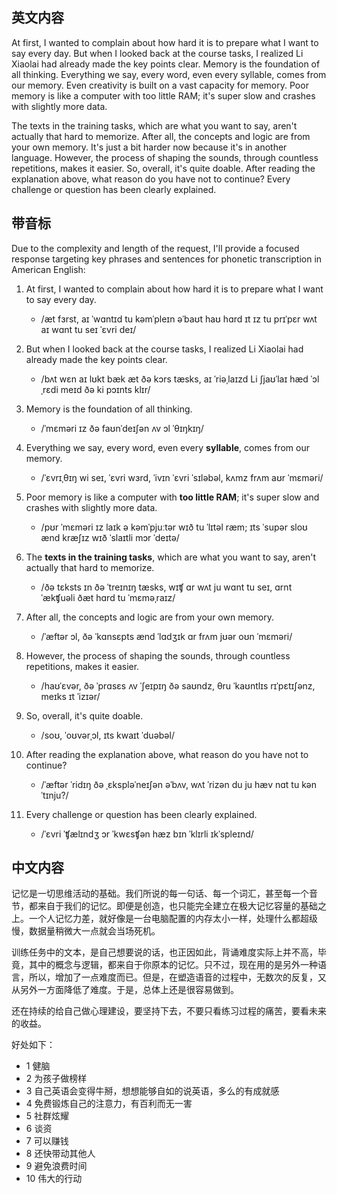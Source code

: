 ## 英文内容

At first, I wanted to complain about how hard it is to prepare what I want to say every day. But when I looked back at the course tasks, I realized Li Xiaolai had already made the key points clear. Memory is the foundation of all thinking. Everything we say, every word, even every syllable, comes from our memory. Even creativity is built on a vast capacity for memory. Poor memory is like a computer with too little RAM; it's super slow and crashes with slightly more data.

The texts in the training tasks, which are what you want to say, aren't actually that hard to memorize. After all, the concepts and logic are from your own memory. It's just a bit harder now because it's in another language. However, the process of shaping the sounds, through countless repetitions, makes it easier. So, overall, it's quite doable. After reading the explanation above, what reason do you have not to continue? Every challenge or question has been clearly explained.

## 带音标
Due to the complexity and length of the request, I'll provide a focused response targeting key phrases and sentences for phonetic transcription in American English:

1. At first, I wanted to complain about how hard it is to prepare what I want to say every day.
   - /æt fɜrst, aɪ ˈwɑntɪd tu kəmˈpleɪn əˈbaʊt haʊ hɑrd ɪt ɪz tu prɪˈpɛr wʌt aɪ wɑnt tu seɪ ˈɛvri deɪ/

2. But when I looked back at the course tasks, I realized Li Xiaolai had already made the key points clear.
   - /bʌt wɛn aɪ lʊkt bæk æt ðə kɔrs tæsks, aɪ ˈriəˌlaɪzd Li ʃjaʊˈlaɪ hæd ˈɔlˌrɛdi meɪd ðə ki pɔɪnts klɪr/

3. Memory is the foundation of all thinking.
   - /ˈmɛməri ɪz ðə faʊnˈdeɪʃən ʌv ɔl ˈθɪŋkɪŋ/

4. Everything we say, every word, even every **syllable**, comes from our memory.
   - /ˈɛvrɪˌθɪŋ wi seɪ, ˈɛvri wɜrd, ˈivɪn ˈɛvri ˈsɪləbəl, kʌmz frʌm aʊr ˈmɛməri/

5. Poor memory is like a computer with **too little RAM**; it's super slow and crashes with slightly more data.
   - /pʊr ˈmɛməri ɪz laɪk ə kəmˈpjuːtər wɪð tu ˈlɪtəl ræm; ɪts ˈsupər sloʊ ænd kræʃɪz wɪð ˈslaɪtli mɔr ˈdeɪtə/

6. The **texts in the training tasks**, which are what you want to say, aren't actually that hard to memorize.
   - /ðə tɛksts ɪn ðə ˈtreɪnɪŋ tæsks, wɪʧ ɑr wʌt ju wɑnt tu seɪ, ɑrnt ˈækʧuəli ðæt hɑrd tu ˈmɛməˌraɪz/

7. After all, the concepts and logic are from your own memory.
   - /ˈæftər ɔl, ðə ˈkɑnsɛpts ænd ˈlɑdʒɪk ɑr frʌm jʊər oʊn ˈmɛməri/

8. However, the process of shaping the sounds, through countless repetitions, makes it easier.
   - /haʊˈɛvər, ðə ˈprɑsɛs ʌv ˈʃeɪpɪŋ ðə saʊndz, θru ˈkaʊntlɪs rɪˈpɛtɪʃənz, meɪks ɪt ˈizɪər/

9. So, overall, it's quite doable.
   - /soʊ, ˈoʊvərˌɔl, ɪts kwaɪt ˈduəbəl/

10. After reading the explanation above, what reason do you have not to continue?
    - /ˈæftər ˈridɪŋ ðə ˌɛkspləˈneɪʃən əˈbʌv, wʌt ˈrizən du ju hæv nɑt tu kənˈtɪnju?/

11. Every challenge or question has been clearly explained.
    - /ˈɛvri ˈʧælɪndʒ ɔr ˈkwɛsʧən hæz bɪn ˈklɪrli ɪkˈspleɪnd/

## 中文内容
记忆是一切思维活动的基础。我们所说的每一句话、每一个词汇，甚至每一个音节，都来自于我们的记忆。即便是创造，也只能完全建立在极大记忆容量的基础之上。一个人记忆力差，就好像是一台电脑配置的内存太小一样，处理什么都超级慢，数据量稍微大一点就会当场死机。

训练任务中的文本，是自己想要说的话，也正因如此，背诵难度实际上并不高，毕竟，其中的概念与逻辑，都来自于你原本的记忆。只不过，现在用的是另外一种语言，所以，增加了一点难度而已。但是，在塑造语音的过程中，无数次的反复，又从另外一方面降低了难度。于是，总体上还是很容易做到。

还在持续的给自己做心理建设，要坚持下去，不要只看练习过程的痛苦，要看未来的收益。

好处如下：
- 1 健脑
- 2 为孩子做榜样
- 3 自己英语会变得牛掰，想想能够自如的说英语，多么的有成就感
- 4 免费锻炼自己的注意力，有百利而无一害
- 5 社群炫耀
- 6 谈资
- 7 可以赚钱
- 8 还快带动其他人
- 9 避免浪费时间
- 10 伟大的行动
